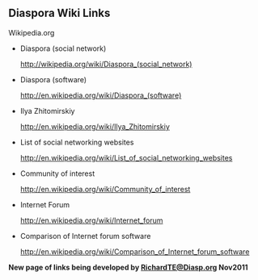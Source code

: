 ## Diaspora Wiki Links 



Wikipedia.org

* Diaspora (social network)

    http://wikipedia.org/wiki/Diaspora_(social_network)
* Diaspora (software)

    http://en.wikipedia.org/wiki/Diaspora_(software)
* Ilya Zhitomirskiy

    http://en.wikipedia.org/wiki/Ilya_Zhitomirskiy
* List of social networking websites

    http://en.wikipedia.org/wiki/List_of_social_networking_websites
* Community of interest

    http://en.wikipedia.org/wiki/Community_of_interest
* Internet Forum

    http://en.wikipedia.org/wiki/Internet_forum
* Comparison of Internet forum software

    http://en.wikipedia.org/wiki/Comparison_of_Internet_forum_software






**New page of links being developed by RichardTE@Diasp.org Nov2011**







